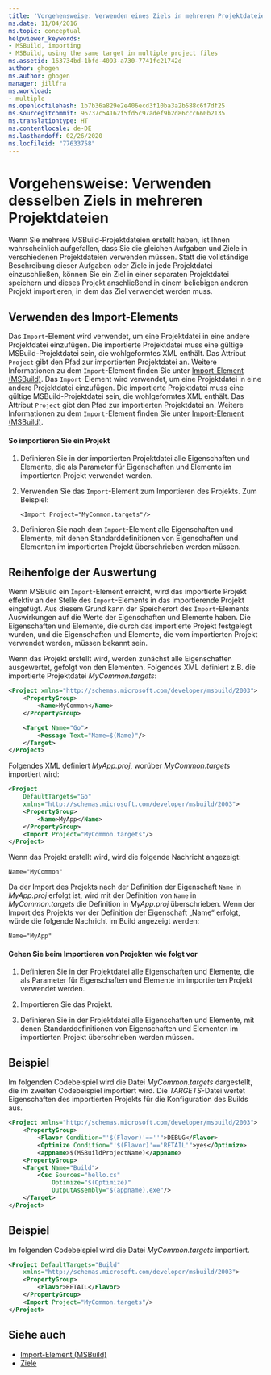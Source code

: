 ```yaml
---
title: 'Vorgehensweise: Verwenden eines Ziels in mehreren Projektdateien | Microsoft-Dokumentation'
ms.date: 11/04/2016
ms.topic: conceptual
helpviewer_keywords:
- MSBuild, importing
- MSBuild, using the same target in multiple project files
ms.assetid: 163734bd-1bfd-4093-a730-7741fc21742d
author: ghogen
ms.author: ghogen
manager: jillfra
ms.workload:
- multiple
ms.openlocfilehash: 1b7b36a829e2e406ecd3f10ba3a2b588c6f7df25
ms.sourcegitcommit: 96737c54162f5fd5c97adef9b2d86ccc660b2135
ms.translationtype: HT
ms.contentlocale: de-DE
ms.lasthandoff: 02/26/2020
ms.locfileid: "77633758"
---
```

# <a name="how-to-use-the-same-target-in-multiple-project-files"></a>Vorgehensweise: Verwenden desselben Ziels in mehreren Projektdateien

Wenn Sie mehrere MSBuild-Projektdateien erstellt haben, ist Ihnen wahrscheinlich aufgefallen, dass Sie die gleichen Aufgaben und Ziele in verschiedenen Projektdateien verwenden müssen. Statt die vollständige Beschreibung dieser Aufgaben oder Ziele in jede Projektdatei einzuschließen, können Sie ein Ziel in einer separaten Projektdatei speichern und dieses Projekt anschließend in einem beliebigen anderen Projekt importieren, in dem das Ziel verwendet werden muss.
## <a name="use-the-import-element"></a>Verwenden des Import-Elements

 Das `Import`-Element wird verwendet, um eine Projektdatei in eine andere Projektdatei einzufügen. Die importierte Projektdatei muss eine gültige MSBuild-Projektdatei sein, die wohlgeformtes XML enthält. Das Attribut `Project` gibt den Pfad zur importierten Projektdatei an. Weitere Informationen zu dem `Import`-Element finden Sie unter [Import-Element (MSBuild)](../msbuild/import-element-msbuild.md).
Das `Import`-Element wird verwendet, um eine Projektdatei in eine andere Projektdatei einzufügen. Die importierte Projektdatei muss eine gültige MSBuild-Projektdatei sein, die wohlgeformtes XML enthält. Das Attribut `Project` gibt den Pfad zur importierten Projektdatei an. Weitere Informationen zu dem `Import`-Element finden Sie unter [Import-Element (MSBuild)](../msbuild/import-element-msbuild.md).

#### <a name="to-import-a-project"></a>So importieren Sie ein Projekt

1. Definieren Sie in der importierten Projektdatei alle Eigenschaften und Elemente, die als Parameter für Eigenschaften und Elemente im importierten Projekt verwendet werden.

2. Verwenden Sie das `Import`-Element zum Importieren des Projekts. Zum Beispiel:

     `<Import Project="MyCommon.targets"/>`

3. Definieren Sie nach dem `Import`-Element alle Eigenschaften und Elemente, mit denen Standarddefinitionen von Eigenschaften und Elementen im importierten Projekt überschrieben werden müssen.

## <a name="order-of-evaluation"></a>Reihenfolge der Auswertung

 Wenn MSBuild ein `Import`-Element erreicht, wird das importierte Projekt effektiv an der Stelle des `Import`-Elements in das importierende Projekt eingefügt. Aus diesem Grund kann der Speicherort des `Import`-Elements Auswirkungen auf die Werte der Eigenschaften und Elemente haben. Die Eigenschaften und Elemente, die durch das importierte Projekt festgelegt wurden, und die Eigenschaften und Elemente, die vom importierten Projekt verwendet werden, müssen bekannt sein.

 Wenn das Projekt erstellt wird, werden zunächst alle Eigenschaften ausgewertet, gefolgt von den Elementen. Folgendes XML definiert z.B. die importierte Projektdatei *MyCommon.targets*:

```xml
<Project xmlns="http://schemas.microsoft.com/developer/msbuild/2003">
    <PropertyGroup>
        <Name>MyCommon</Name>
    </PropertyGroup>

    <Target Name="Go">
        <Message Text="Name=$(Name)"/>
    </Target>
</Project>
```

 Folgendes XML definiert *MyApp.proj*, worüber *MyCommon.targets* importiert wird:

```xml
<Project
    DefaultTargets="Go"
    xmlns="http://schemas.microsoft.com/developer/msbuild/2003">
    <PropertyGroup>
        <Name>MyApp</Name>
    </PropertyGroup>
    <Import Project="MyCommon.targets"/>
</Project>
```

 Wenn das Projekt erstellt wird, wird die folgende Nachricht angezeigt:

 `Name="MyCommon"`

 Da der Import des Projekts nach der Definition der Eigenschaft `Name` in *MyApp.proj* erfolgt ist, wird mit der Definition von `Name` in *MyCommon.targets* die Definition in *MyApp.proj* überschrieben. Wenn der Import des Projekts vor der Definition der Eigenschaft „Name“ erfolgt, würde die folgende Nachricht im Build angezeigt werden:

 `Name="MyApp"`

#### <a name="use-the-following-approach-when-importing-projects"></a>Gehen Sie beim Importieren von Projekten wie folgt vor

1. Definieren Sie in der Projektdatei alle Eigenschaften und Elemente, die als Parameter für Eigenschaften und Elemente im importierten Projekt verwendet werden.

2. Importieren Sie das Projekt.

3. Definieren Sie in der Projektdatei alle Eigenschaften und Elemente, mit denen Standarddefinitionen von Eigenschaften und Elementen im importierten Projekt überschrieben werden müssen.

## <a name="example"></a>Beispiel

 Im folgenden Codebeispiel wird die Datei *MyCommon.targets* dargestellt, die im zweiten Codebeispiel importiert wird. Die *TARGETS*-Datei wertet Eigenschaften des importierten Projekts für die Konfiguration des Builds aus.

```xml
<Project xmlns="http://schemas.microsoft.com/developer/msbuild/2003">
    <PropertyGroup>
        <Flavor Condition="'$(Flavor)'==''">DEBUG</Flavor>
        <Optimize Condition="'$(Flavor)'=='RETAIL'">yes</Optimize>
        <appname>$(MSBuildProjectName)</appname>
    <PropertyGroup>
    <Target Name="Build">
        <Csc Sources="hello.cs"
            Optimize="$(Optimize)"
            OutputAssembly="$(appname).exe"/>
    </Target>
</Project>
```

## <a name="example"></a>Beispiel

 Im folgenden Codebeispiel wird die Datei *MyCommon.targets* importiert.

```xml
<Project DefaultTargets="Build"
    xmlns="http://schemas.microsoft.com/developer/msbuild/2003">
    <PropertyGroup>
        <Flavor>RETAIL</Flavor>
    </PropertyGroup>
    <Import Project="MyCommon.targets"/>
</Project>
```

## <a name="see-also"></a>Siehe auch

- [Import-Element (MSBuild)](../msbuild/import-element-msbuild.md)
- [Ziele](../msbuild/msbuild-targets.md)
